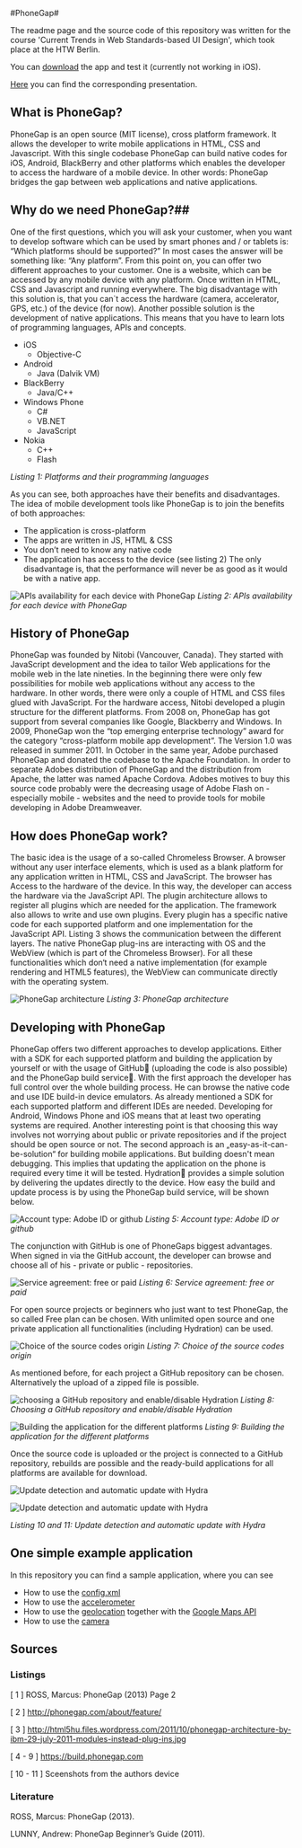 #PhoneGap#

The readme page and the source code of this repository was written for the course 'Current Trends in Web Standards-based UI Design', which took place at the HTW Berlin.

You can [download](https://build.phonegap.com/apps/541639/builds) the app and test it (currently not working in iOS).
  
[Here](http://prezi.com/-yhprmlndddg/untitled-prezi/?utm_campaign=share&utm_medium=copy) you can find the corresponding presentation.




## What is PhoneGap? ##
PhoneGap is an open source (MIT license), cross platform framework. It allows the developer to write mobile applications in HTML, CSS and Javascript. With this single codebase PhoneGap can build native codes for iOS, Android, BlackBerry and other platforms which enables the developer to access the hardware of a mobile device. 
In other words: PhoneGap bridges the gap between web applications and native applications.

## Why do we need PhoneGap?##
One of the first questions, which you will ask your customer, when you want to develop software which can be used by smart phones and / or tablets is: “Which platforms should be supported?”  In most cases the answer will be something like: “Any platform”. From this point on, you can offer two different approaches to your customer. One is a website, which can be accessed by any mobile device with any platform. Once written in HTML, CSS and Javascript and running everywhere. The big disadvantage with this solution is, that you can`t access the hardware (camera, accelerator, GPS, etc.) of the device (for now). Another possible solution is the development of native applications. This means that you have to learn lots of programming languages, APIs and concepts. 


* iOS
  * Objective-C 
* Android 
  * Java (Dalvik VM)
* BlackBerry
  * Java/C++  
* Windows Phone
  * C#
  * VB.NET
  * JavaScript  
* Nokia
  * C++
  * Flash

*Listing 1: Platforms and their programming languages*

As you can see, both approaches have their benefits and disadvantages. The idea of mobile development tools like PhoneGap is to join the benefits of both approaches: 
  * The application is cross-platform
  * The apps are written in JS, HTML & CSS
  * You don’t need to know any native code
  * The application has access to the device (see listing 2)
The only disadvantage is, that the performance will never be as good as it would be with a native app.

![APIs availability for each device with PhoneGap](https://raw.github.com/notiontaxi/phonegap-trial/master/img/listing2.jpg "Title")
*Listing 2: APIs availability for each device with PhoneGap*

## History of PhoneGap ##
PhoneGap was founded by Nitobi (Vancouver, Canada). They started with JavaScript development and the idea to tailor Web applications for the mobile web in the late nineties. In the beginning there were only few possibilities for mobile web applications without any access to the hardware. In other words, there were only a couple of HTML and CSS files glued with JavaScript. For the hardware access, Nitobi developed a plugin structure for the different platforms. From 2008 on, PhoneGap has got support from several companies like Google, Blackberry and Windows. In 2009, PhoneGap won the  “top emerging enterprise technology” award for the category “cross-platform mobile app development”. The Version 1.0 was released in summer 2011. In October in the same year, Adobe purchased PhoneGap and donated the codebase to the Apache Foundation. In order to separate Adobes distribution of PhoneGap and the distribution from Apache, the latter was named Apache Cordova.
Adobes motives to buy this source code probably were the decreasing usage of Adobe Flash on - especially mobile - websites and the need to provide tools for mobile developing in Adobe Dreamweaver.

## How does PhoneGap work? ##
The basic idea is the usage of a so-called Chromeless Browser. A browser without any user interface elements, which is used as a blank platform for any application written in HTML, CSS and JavaScript. The browser has Access to the hardware of the device. In this way, the developer can access the hardware via the JavaScript API.
The plugin architecture allows to register all plugins which are needed for the application. The framework also allows to write and use own plugins. Every plugin has a specific native code for each supported platform and one implementation for the JavaScript API. 
Listing 3 shows the communication between the different layers. The native PhoneGap plug-ins are interacting with OS and the WebView (which is part of the Chromeless Browser). For all these functionalities which don‘t need a native implementation (for example rendering and HTML5 features), the WebView can communicate directly with the operating system.
  
![PhoneGap architecture](http://html5hu.files.wordpress.com/2011/10/phonegap-architecture-by-ibm-29-july-2011-modules-instead-plug-ins.jpg "PhoneGap architecture")
*Listing 3: PhoneGap architecture*

## Developing with PhoneGap ##
PhoneGap offers two different approaches to develop applications. Either with a SDK for each supported platform and building the application by yourself or with the usage of GitHub (uploading the code is also possible) and the PhoneGap build service. 
With the first approach the developer has full control over the whole building process. He can browse the native code and use IDE build-in device emulators. As already mentioned a SDK for each supported platform and different IDEs are needed. Developing for Android, Windows Phone and iOS means that at least two operating systems are required. Another interesting point is that choosing this way involves not worrying about public or private repositories and if the project should be open source or not.
The second approach is an „easy-as-it-can-be-solution“ for building mobile applications. But building doesn't mean debugging. This implies that updating the application on the phone is required every time it will be tested. Hydration provides a simple solution by delivering the updates directly to the device. 
How easy the build and update process is by using the PhoneGap build service, will be shown below.
  
![Account type: Adobe ID or github](https://raw.github.com/notiontaxi/phonegap-trial/master/img/listing5.jpg "Account types")
*Listing 5: Account type: Adobe ID or github*
  
The conjunction with GitHub is one of PhoneGaps biggest advantages. When signed in via the GitHub account, the developer can browse and choose all of his - private or public - repositories.
  
![Service agreement: free or paid](https://raw.github.com/notiontaxi/phonegap-trial/master/img/listing6.jpg "Service agreements")
*Listing 6: Service agreement: free or paid*
  
For open source projects or beginners who just want to test PhoneGap, the so called Free plan can be chosen. With unlimited open source and one private application all functionalities (including Hydration) can be used.

![Choice of the source codes origin](https://raw.github.com/notiontaxi/phonegap-trial/master/img/listing7.jpg "source code origin")
*Listing 7: Choice of the source codes origin*
  
As mentioned before, for each project a GitHub repository can be chosen. Alternatively the upload of a zipped file is possible.

![choosing a GitHub repository and enable/disable Hydration](https://raw.github.com/notiontaxi/phonegap-trial/master/img/listing8.jpg "choosing a GitHub repository")
*Listing 8: Choosing a GitHub repository and enable/disable Hydration*
  
![Building the application for the different platforms](https://raw.github.com/notiontaxi/phonegap-trial/master/img/listing9.png "Building the application")
*Listing 9: Building the application for the different platforms*
  
Once the source code is uploaded or the project is connected to a GitHub repository, rebuilds are possible and the ready-build applications for all platforms are available for download.

![Update detection and automatic update with Hydra](https://raw.github.com/notiontaxi/phonegap-trial/master/img/listing10.png "Use Hydra")

![Update detection and automatic update with Hydra](https://raw.github.com/notiontaxi/phonegap-trial/master/img/listing11.png "Hydra is good for you")
  
*Listing 10 and 11: Update detection and automatic update with Hydra*


## One simple example application ##
In this repository you can find a sample application, where you can see
  * How to use the [config.xml](https://build.phonegap.com/docs/config-xml)
  * How to use the [accelerometer](http://docs.phonegap.com/en/3.0.0/cordova_accelerometer_accelerometer.md.html#Accelerometer)
  * How to use the [geolocation](http://docs.phonegap.com/en/3.0.0/cordova_geolocation_geolocation.md.html#Geolocation) together with the [Google Maps API](https://developers.google.com/maps/mobile-apps?hl=de)
  * How to use the [camera](http://docs.phonegap.com/en/3.0.0/cordova_camera_camera.md.html#Camera)

## Sources ##
### Listings ###

[ 1 ] ROSS, Marcus: PhoneGap (2013) Page 2
  
[ 2 ] http://phonegap.com/about/feature/
  
[ 3 ] http://html5hu.files.wordpress.com/2011/10/phonegap-architecture-by-ibm-29-july-2011-modules-instead-plug-ins.jpg
  
[ 4 - 9 ] https://build.phonegap.com
  
[ 10 - 11 ]	Sceenshots from the authors device
  
### Literature ###

ROSS, Marcus:  PhoneGap (2013).
  
LUNNY, Andrew: PhoneGap Beginner’s Guide (2011).
